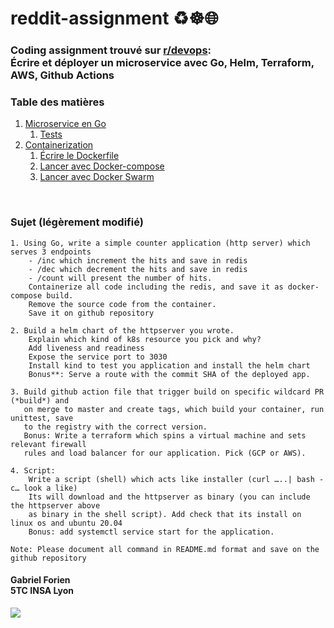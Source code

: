 # reddit-assignment ♻☸🌐

### Coding assignment trouvé sur [r/devops](https://www.reddit.com/r/devops):<br>Écrire et déployer un microservice avec Go, Helm, Terraform, AWS, Github Actions

### Table des matières
1. [Microservice en Go](PART-1.md)
    1. [Tests](PART-1.md#Tests)
1. [Containerization](PART-2.md)
    1. [Écrire le Dockerfile](PART-2.md#dockerfile)
    1. [Lancer avec Docker-compose](PART-2.md#docker-compose)
    1. [Lancer avec Docker Swarm](PART-2.md#docker-swarm)

<br>

### Sujet (légèrement modifié)
```
1. Using Go, write a simple counter application (http server) which serves 3 endpoints
    - /inc which increment the hits and save in redis
    - /dec which decrement the hits and save in redis
    - /count will present the number of hits.
    Containerize all code including the redis, and save it as docker-compose build.
    Remove the source code from the container.
    Save it on github repository

2. Build a helm chart of the httpserver you wrote.
    Explain which kind of k8s resource you pick and why?
    Add liveness and readiness
    Expose the service port to 3030
    Install kind to test you application and install the helm chart
    Bonus**: Serve a route with the commit SHA of the deployed app.

3. Build github action file that trigger build on specific wildcard PR (*build*) and
   on merge to master and create tags, which build your container, run unittest, save
   to the registry with the correct version.
   Bonus: Write a terraform which spins a virtual machine and sets relevant firewall
   rules and load balancer for our application. Pick (GCP or AWS).

4. Script:
    Write a script (shell) which acts like installer (curl …..| bash -c… look a like)
    Its will download and the httpserver as binary (you can include the httpserver above
    as binary in the shell script).	Add check that its install on linux os and ubuntu 20.04
    Bonus: add systemctl service start for the application.

Note: Please document all command in README.md format and save on the github repository
```

#### Gabriel Forien <br> 5TC INSA Lyon
![](https://upload.wikimedia.org/wikipedia/commons/b/b9/Logo_INSA_Lyon_%282014%29.svg)

